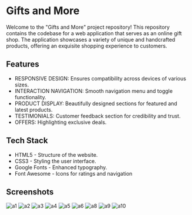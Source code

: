 
#  Gifts and More

Welcome to the "Gifts and More" project repository! This repository contains the codebase for a web application that serves as an online gift shop. The application showcases a variety of unique and handcrafted products, offering an exquisite shopping experience to customers.


## Features

- RESPONSIVE DESIGN: Ensures compatibility across devices of various sizes.
- INTERACTION NAVIGATION: Smooth navigation menu and toggle functionality.
- PRODUCT DISPLAY: Beautifully designed sections for featured and latest products.
- TESTIMONIALS: Customer feedback section for credibility and trust.
- OFFERS: Highlighting exclusive deals.


## Tech Stack

- HTML5 - Structure of the website.
- CSS3 - Styling the user interface.
- Google Fonts - Enhanced typography.
- Font Awesome - Icons for ratings and navigation


## Screenshots


![a1](https://github.com/user-attachments/assets/15387b96-6ae7-450f-9500-fb269deb5f8e)
![a2](https://github.com/user-attachments/assets/5dae2963-4c4f-493b-8322-e3da36419b1b)
![a3](https://github.com/user-attachments/assets/73798bf0-3a8b-4a6a-8245-e748db9369c9)
![a4](https://github.com/user-attachments/assets/81369e57-f86f-4195-8a21-b06a875c389b)
![a5](https://github.com/user-attachments/assets/5a696ef2-8f6f-4ab4-8f0c-18f0d0679482)
![a6](https://github.com/user-attachments/assets/3ab15fec-8fa9-4c4c-85ef-2b8c0f4158f8)
![a8](https://github.com/user-attachments/assets/01da3a30-5ac3-4ca3-aad1-51abb9458342)
![a9](https://github.com/user-attachments/assets/eb26b2ee-55fc-4a13-a34c-6f2e8e37e88a)
![a10](https://github.com/user-attachments/assets/6ff02f9f-8014-4347-b934-4640d238c45f)


